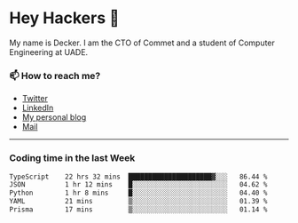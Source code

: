 # Hey Hackers 👋

My name is Decker. I am the CTO of Commet and a student of Computer Engineering at UADE.

### 📫 How to reach me?
- [Twitter](https://x.com/0xDecker) 
- [LinkedIn](https://www.linkedin.com/in/decker-urbano/) 
- [My personal blog](http://decker.sh) 
- [Mail](mailto:me@decker.sh)

---

### Coding time in the last Week

<!--START_SECTION:waka-->

```txt
TypeScript    22 hrs 32 mins  █████████████████████▓░░░   86.44 %
JSON          1 hr 12 mins    █░░░░░░░░░░░░░░░░░░░░░░░░   04.62 %
Python        1 hr 8 mins     █░░░░░░░░░░░░░░░░░░░░░░░░   04.40 %
YAML          21 mins         ▒░░░░░░░░░░░░░░░░░░░░░░░░   01.39 %
Prisma        17 mins         ▒░░░░░░░░░░░░░░░░░░░░░░░░   01.14 %
```

<!--END_SECTION:waka-->
